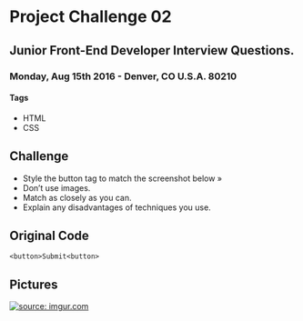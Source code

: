 # Project Challenge 02

## Junior Front-End Developer Interview Questions.

### Monday, Aug 15th 2016 - Denver, CO U.S.A. 80210

#### Tags
* HTML
* CSS

## Challenge

* Style the button tag to match the screenshot below »
* Don’t use images. 
* Match as closely as you can. 
* Explain any disadvantages of techniques you use.

## Original Code

`<button>Submit<button>`

## Pictures
<a href="http://imgur.com/lX8a3Sh" target="_blank">
  <img src="http://i.imgur.com/lX8a3Sh.jpg" title="source: imgur.com" />
</a>